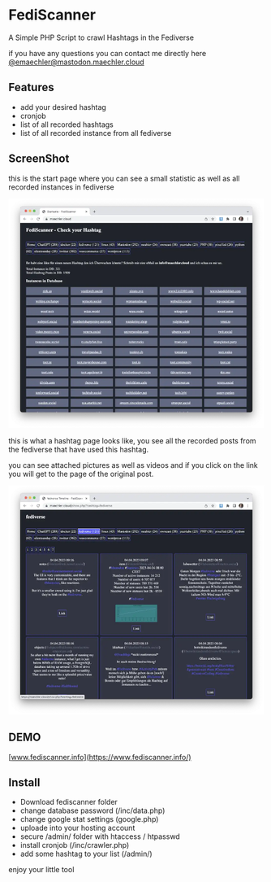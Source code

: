 # FediScanner

A Simple PHP Script to crawl Hashtags in the Fediverse

if you have any questions you can contact me directly here
[@emaechler@mastodon.maechler.cloud](https://mastodon.maechler.cloud/emaechler)

## Features

- add your desired hashtag
- cronjob
- list of all recorded hashtags
- list of all recorded instance from all fediverse

## ScreenShot

this is the start page where you can see a small statistic as well as all recorded instances in fediverse

![Screenshot Startpage](img/fediscanner1.webp)

this is what a hashtag page looks like, you see all the recorded posts from the fediverse that have used this hashtag.

you can see attached pictures as well as videos and if you click on the link you will get to the page of the original post.

![Screenshot Hashtagpage](img/fediscanner2.webp)

## DEMO

[www.fediscanner.info](https://www.fediscanner.info/)

## Install

- Download fediscanner folder
- change database password (/inc/data.php)
- change google stat settings (google.php)
- uploade into your hosting account
- secure /admin/ folder with htaccess / htpasswd
- install cronjob (/inc/crawler.php)
- add some hashtag to your list (/admin/)

enjoy your little tool
